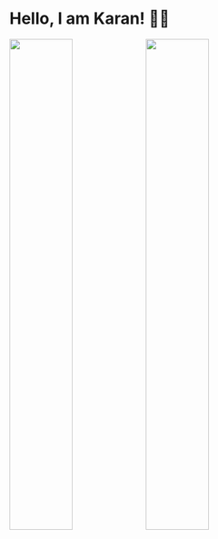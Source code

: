 # Hello, I am Karan! 👋🏻
<img align ="left" width ="47%" src ='https://github-readme-stats.vercel.app/api?username=iamkaranroushan&show_icons=true&theme=merko'/>
<img align ="left" width ="47%" src ='https://github-readme-stats.vercel.app/api/top-langs/?username=iamkaranroushan&layout=donut-vertical'/>


